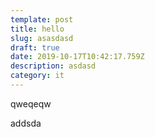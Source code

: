 ```yaml
---
template: post
title: hello
slug: asasdasd
draft: true
date: 2019-10-17T10:42:17.759Z
description: asdasd
category: it
---
```

qweqeqw



addsda
